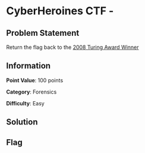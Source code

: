 #  CyberHeroines CTF - 

## Problem Statement

Return the flag back to the [2008 Turing Award Winner](https://www.youtube.com/watch?v=_jTc1BTFdIo)

## Information

**Point Value**: 100 points

**Category**: Forensics

**Difficulty**: Easy

## Solution



## Flag

